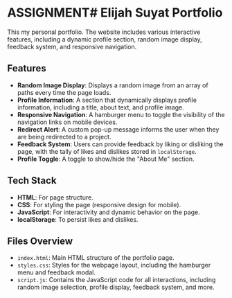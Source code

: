 # ASSIGNMENT# Elijah Suyat Portfolio

This my personal portfolio. The website includes various interactive features, including a dynamic profile section, random image display, feedback system, and responsive navigation.

## Features

- **Random Image Display**: Displays a random image from an array of paths every time the page loads.
- **Profile Information**: A section that dynamically displays profile information, including a title, about text, and profile image.
- **Responsive Navigation**: A hamburger menu to toggle the visibility of the navigation links on mobile devices.
- **Redirect Alert**: A custom pop-up message informs the user when they are being redirected to a project.
- **Feedback System**: Users can provide feedback by liking or disliking the page, with the tally of likes and dislikes stored in `localStorage`.
- **Profile Toggle**: A toggle to show/hide the "About Me" section.

## Tech Stack

- **HTML**: For page structure.
- **CSS**: For styling the page (responsive design for mobile).
- **JavaScript**: For interactivity and dynamic behavior on the page.
- **localStorage**: To persist likes and dislikes.

## Files Overview

- `index.html`: Main HTML structure of the portfolio page.
- `styles.css`: Styles for the webpage layout, including the hamburger menu and feedback modal.
- `script.js`: Contains the JavaScript code for all interactions, including random image selection, profile display, feedback system, and more.

